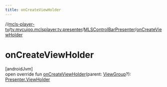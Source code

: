 ```yaml
---
title: onCreateViewHolder
---
```

//[mcls-player-tv](../../../index.html)/[tv.mycujoo.mclsplayer.tv.presenter](../index.html)/[MLSControlBarPresenter](index.html)/[onCreateViewHolder](on-create-view-holder.html)



# onCreateViewHolder



[androidJvm]\
open override fun [onCreateViewHolder](on-create-view-holder.html)(parent: [ViewGroup](https://developer.android.com/reference/kotlin/android/view/ViewGroup.html)?): [Presenter.ViewHolder](https://developer.android.com/reference/kotlin/androidx/leanback/widget/Presenter.ViewHolder.html)




